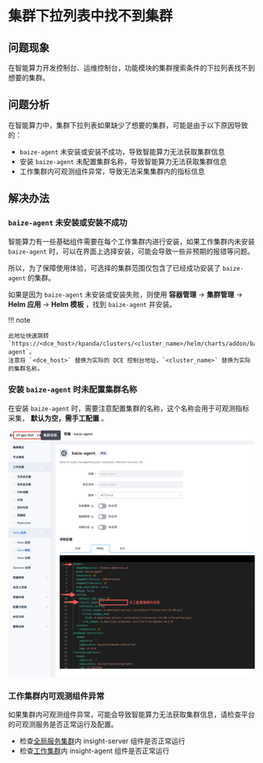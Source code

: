 # 集群下拉列表中找不到集群

## 问题现象

在智能算力开发控制台、运维控制台，功能模块的集群搜索条件的下拉列表找不到想要的集群。

## 问题分析

在智能算力中，集群下拉列表如果缺少了想要的集群，可能是由于以下原因导致的：

- `baize-agent` 未安装或安装不成功，导致智能算力无法获取集群信息
- 安装 `baize-agent` 未配置集群名称，导致智能算力无法获取集群信息
- 工作集群内可观测组件异常，导致无法采集集群内的指标信息
  
## 解决办法

### `baize-agent` 未安装或安装不成功

智能算力有一些基础组件需要在每个工作集群内进行安装，如果工作集群内未安装 `baize-agent` 时，可以在界面上选择安装，可能会导致一些非预期的报错等问题。

所以，为了保障使用体验，可选择的集群范围仅包含了已经成功安装了 `baize-agent` 的集群。

如果是因为 `baize-agent` 未安装或安装失败，则使用
**容器管理** -> **集群管理** -> **Helm 应用** -> **Helm 模板** ，找到 `baize-agent` 并安装。

!!! note

    此地址快速跳转 `https://<dce_host>/kpanda/clusters/<cluster_name>/helm/charts/addon/baize-agent`。
    注意将 `<dce_host>` 替换为实际的 DCE 控制台地址，`<cluster_name>` 替换为实际的集群名称。

### 安装 `baize-agent` 时未配置集群名称

在安装 `baize-agent` 时，需要注意配置集群的名称，这个名称会用于可观测指标采集， **默认为空，需手工配置** 。

![baize-agent-install](./images/baize-agent01.png)

### 工作集群内可观测组件异常

如果集群内可观测组件异常，可能会导致智能算力无法获取集群信息，请检查平台的可观测服务是否正常运行及配置。

- 检查[全局服务集群](../../kpanda/user-guide/clusters/cluster-role.md#_2)内 insight-server 组件是否正常运行
- 检查[工作集群](../../kpanda/user-guide/clusters/cluster-role.md#_4)内 insight-agent 组件是否正常运行
